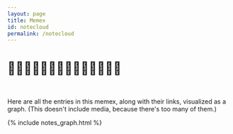 ```yaml
---
layout: page
title: Memex
id: notecloud
permalink: /notecloud
---
```


# 🌱🌱🌱🌱🌱🌱🌱🌱🌱🌱🌱🌱🌱🌱

<Br>

Here are all the entries in this memex, along with their links, visualized as a graph. (This doesn't include media, because there's too many of them.)

{% include notes_graph.html %}
